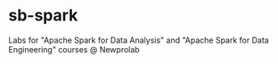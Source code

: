 # sb-spark

Labs for "Apache Spark for Data Analysis" and "Apache Spark for Data Engineering" courses @ Newprolab

